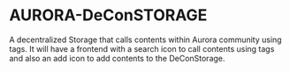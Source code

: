 # AURORA-DeConSTORAGE
A decentralized Storage that calls contents within Aurora community using tags. 
It will have a frontend with a search icon to call contents using tags and also an add icon to add contents to the DeConStorage. 
